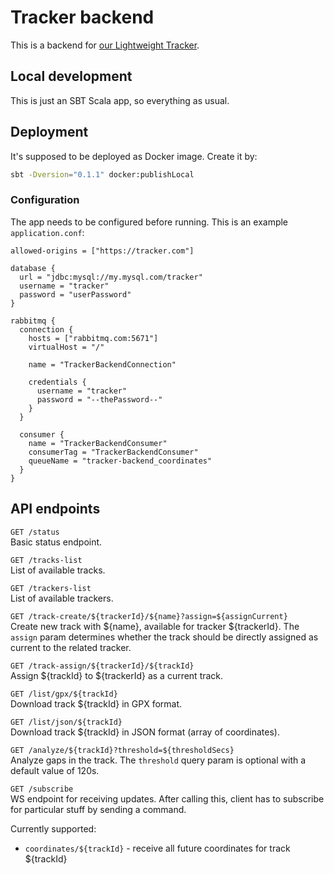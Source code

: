 # Tracker backend

This is a backend for [our Lightweight Tracker](https://github.com/litvinov-tabor2022/lightweight-gps-tracker).

## Local development

This is just an SBT Scala app, so everything as usual.

## Deployment

It's supposed to be deployed as Docker image. Create it by:

```bash
sbt -Dversion="0.1.1" docker:publishLocal
```

### Configuration

The app needs to be configured before running. This is an example `application.conf`:

```hocon
allowed-origins = ["https://tracker.com"]

database {
  url = "jdbc:mysql://my.mysql.com/tracker"
  username = "tracker"
  password = "userPassword"
}

rabbitmq {
  connection {
    hosts = ["rabbitmq.com:5671"]
    virtualHost = "/"

    name = "TrackerBackendConnection"

    credentials {
      username = "tracker"
      password = "--thePassword--"
    }
  }

  consumer {
    name = "TrackerBackendConsumer"
    consumerTag = "TrackerBackendConsumer"
    queueName = "tracker-backend_coordinates"
  }
}
```

## API endpoints

`GET /status`  
Basic status endpoint.

`GET /tracks-list`  
List of available tracks.

`GET /trackers-list`  
List of available trackers.

`GET /track-create/${trackerId}/${name}?assign=${assignCurrent}`  
Create new track with ${name}, available for tracker ${trackerId}. The `assign` param determines whether the track should be directly
assigned as current to the related tracker.

`GET /track-assign/${trackerId}/${trackId}`  
Assign ${trackId} to ${trackerId} as a current track.

`GET /list/gpx/${trackId}`  
Download track ${trackId} in GPX format.

`GET /list/json/${trackId}`  
Download track ${trackId} in JSON format (array of coordinates).

`GET /analyze/${trackId}?threshold=${thresholdSecs}`  
Analyze gaps in the track. The `threshold` query param is optional with a default value of 120s.

`GET /subscribe`  
WS endpoint for receiving updates. After calling this, client has to subscribe for particular stuff by sending a command.

Currently supported:

- `coordinates/${trackId}` - receive all future coordinates for track ${trackId}
